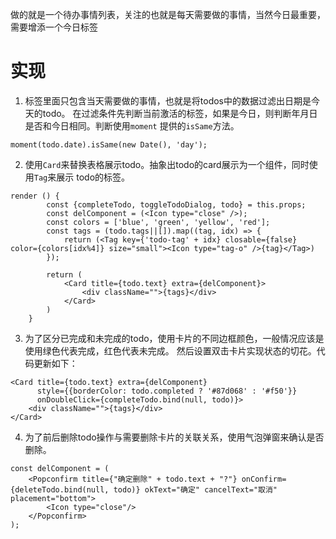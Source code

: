 做的就是一个待办事情列表，关注的也就是每天需要做的事情，当然今日最重要，需要增添一个今日标签

# 实现
1. 标签里面只包含当天需要做的事情，也就是将todos中的数据过滤出日期是今天的todo。
在过滤条件先判断当前激活的标签，如果是今日，则判断年月日是否和今日相同。判断使用`moment`
提供的`isSame`方法。
```
moment(todo.date).isSame(new Date(), 'day'); 
```

2. 使用`Card`来替换表格展示todo。抽象出todo的card展示为一个组件，同时使用`Tag`来展示
todo的标签。
```
render () {
        const {completeTodo, toggleTodoDialog, todo} = this.props;
        const delComponent = (<Icon type="close" />);
        const colors = ['blue', 'green', 'yellow', 'red'];
        const tags = (todo.tags||[]).map((tag, idx) => {
            return (<Tag key={'todo-tag' + idx} closable={false} color={colors[idx%4]} size="small"><Icon type="tag-o" />{tag}</Tag>)
        });

        return (
            <Card title={todo.text} extra={delComponent}>
                <div className="">{tags}</div>
            </Card>
        )
    }
```

3. 为了区分已完成和未完成的todo，使用卡片的不同边框颜色，一般情况应该是使用绿色代表完成，红色代表未完成。
然后设置双击卡片实现状态的切花。代码更新如下：
```
<Card title={todo.text} extra={delComponent}
      style={{borderColor: todo.completed ? '#87d068' : '#f50'}}
      onDoubleClick={completeTodo.bind(null, todo)}>
    <div className="">{tags}</div>
</Card>
```

4. 为了前后删除todo操作与需要删除卡片的关联关系，使用气泡弹窗来确认是否删除。
```
const delComponent = (
    <Popconfirm title={"确定删除" + todo.text + "?"} onConfirm={deleteTodo.bind(null, todo)} okText="确定" cancelText="取消" placement="bottom">
        <Icon type="close"/>
    </Popconfirm>
);
```
